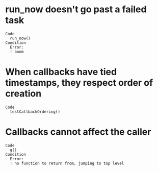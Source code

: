 # run_now doesn't go past a failed task

    Code
      run_now()
    Condition
      Error:
      ! boom

# When callbacks have tied timestamps, they respect order of creation

    Code
      testCallbackOrdering()

# Callbacks cannot affect the caller

    Code
      g()
    Condition
      Error:
      ! no function to return from, jumping to top level

